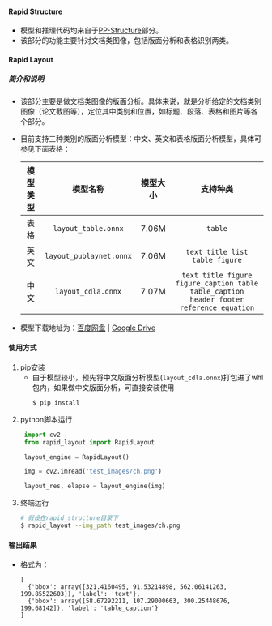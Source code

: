 #### Rapid Structure
- 模型和推理代码均来自于[PP-Structure](https://github.com/PaddlePaddle/PaddleOCR/blob/release%2F2.6/ppstructure/README_ch.md#32)部分。
- 该部分的功能主要针对文档类图像，包括版面分析和表格识别两类。

#### Rapid Layout
##### 简介和说明
- 该部分主要是做文档类图像的版面分析。具体来说，就是分析给定的文档类别图像（论文截图等），定位其中类别和位置，如标题、段落、表格和图片等各个部分。
- 目前支持三种类别的版面分析模型：中文、英文和表格版面分析模型，具体可参见下面表格：

    | 模型类型  |        模型名称         | 模型大小 |                           支持种类                           |
    |:---:|:---:|:---:|:---:|
    |   表格   |   `layout_table.onnx`   |  7.06M   |                           `table`                            |
    |   英文   | `layout_publaynet.onnx` |  7.06M   |                `text title list table figure`                |
    |   中文   |   `layout_cdla.onnx`    |  7.07M   | `text title figure  figure_caption table table_caption` <br> `header footer reference equation` |
- 模型下载地址为：[百度网盘](https://pan.baidu.com/s/1PI9fksW6F6kQfJhwUkewWg?pwd=p29g) | [Google Drive](https://drive.google.com/drive/folders/1DAPWSN2zGQ-ED_Pz7RaJGTjfkN2-Mvsf?usp=sharing)

#### 使用方式
1. pip安装
   - 由于模型较小，预先将中文版面分析模型(`layout_cdla.onnx`)打包进了whl包内，如果做中文版面分析，可直接安装使用
        ```bash
        $ pip install
        ```
2. python脚本运行
   ```python
    import cv2
    from rapid_layout import RapidLayout

    layout_engine = RapidLayout()

    img = cv2.imread('test_images/ch.png')

    layout_res, elapse = layout_engine(img)
   ```
3. 终端运行
   ```bash
   # 假设在rapid_structure目录下
   $ rapid_layout --img_path test_images/ch.png
   ```

#### 输出结果
- 格式为：
  ```text
  [
    {'bbox': array([321.4160495, 91.53214898, 562.06141263, 199.85522603]), 'label': 'text'},
    {'bbox': array([58.67292211, 107.29000663, 300.25448676, 199.68142]), 'label': 'table_caption'}
  ]
  ```